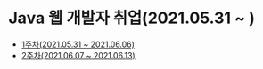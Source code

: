 # Java 웹 개발자 취업(2021.05.31 ~ )

* [1주차(2021.05.31 ~ 2021.06.06)](https://github.com/binna/fastcampus/issues/1)
* [2주차(2021.06.07 ~ 2021.06.13)](https://github.com/binna/fastcampus/issues/3)

